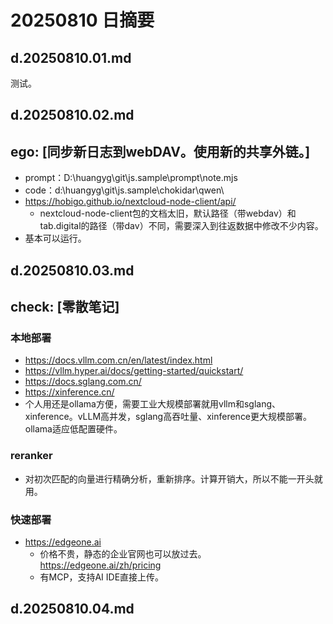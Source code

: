 # 20250810 日摘要

## d.20250810.01.md


测试。

## d.20250810.02.md


## ego: [同步新日志到webDAV。使用新的共享外链。]

- prompt：D:\huangyg\git\js.sample\prompt\note.mjs
- code：d:\huangyg\git\js.sample\chokidar\qwen\
- https://hobigo.github.io/nextcloud-node-client/api/
	- nextcloud-node-client包的文档太旧，默认路径（带webdav）和tab.digital的路径（带dav）不同，需要深入到往返数据中修改不少内容。
- 基本可以运行。

## d.20250810.03.md


## check: [零散笔记]

### 本地部署

- https://docs.vllm.com.cn/en/latest/index.html
- https://vllm.hyper.ai/docs/getting-started/quickstart/
- https://docs.sglang.com.cn/
- https://xinference.cn/
- 个人用还是ollama方便，需要工业大规模部署就用vllm和sglang、xinference。vLLM高并发，sglang高吞吐量、xinference更大规模部署。ollama适应低配置硬件。

### reranker

- 对初次匹配的向量进行精确分析，重新排序。计算开销大，所以不能一开头就用。

### 快速部署

- https://edgeone.ai
	- 价格不贵，静态的企业官网也可以放过去。https://edgeone.ai/zh/pricing
	- 有MCP，支持AI IDE直接上传。

## d.20250810.04.md



